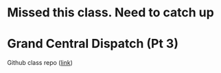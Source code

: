 # Missed this class. Need to catch up
# Grand Central Dispatch (Pt 3)
Github class repo ([link](https://github.com/Make-School-Courses/MOB-2.3-Concurrency-Parallelism-in-iOS/blob/master/Lessons/04-Grand-Central_Dispatch-Pt3/Lesson4.md))
